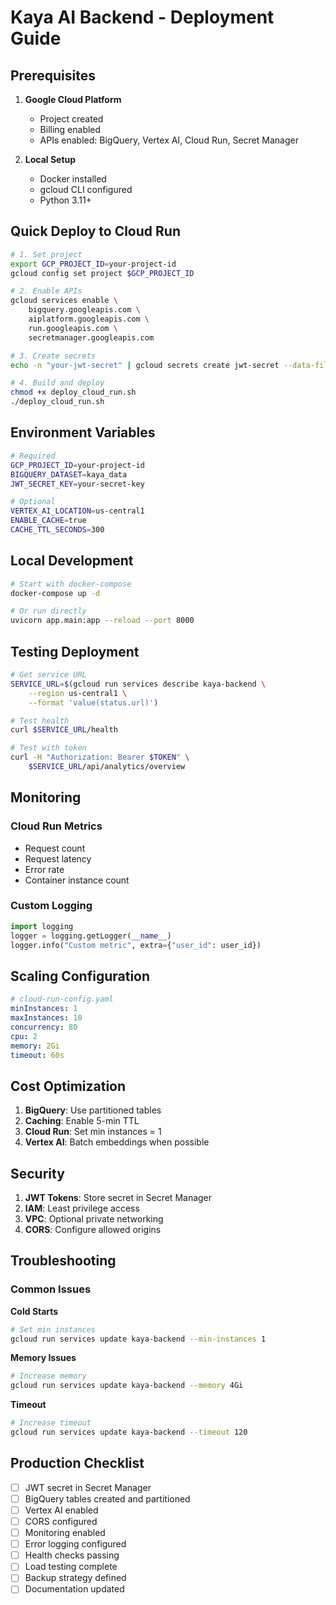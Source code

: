 # Kaya AI Backend - Deployment Guide

## Prerequisites

1. **Google Cloud Platform**
   - Project created
   - Billing enabled
   - APIs enabled: BigQuery, Vertex AI, Cloud Run, Secret Manager

2. **Local Setup**
   - Docker installed
   - gcloud CLI configured
   - Python 3.11+

## Quick Deploy to Cloud Run

```bash
# 1. Set project
export GCP_PROJECT_ID=your-project-id
gcloud config set project $GCP_PROJECT_ID

# 2. Enable APIs
gcloud services enable \
    bigquery.googleapis.com \
    aiplatform.googleapis.com \
    run.googleapis.com \
    secretmanager.googleapis.com

# 3. Create secrets
echo -n "your-jwt-secret" | gcloud secrets create jwt-secret --data-file=-

# 4. Build and deploy
chmod +x deploy_cloud_run.sh
./deploy_cloud_run.sh
```

## Environment Variables

```bash
# Required
GCP_PROJECT_ID=your-project-id
BIGQUERY_DATASET=kaya_data
JWT_SECRET_KEY=your-secret-key

# Optional
VERTEX_AI_LOCATION=us-central1
ENABLE_CACHE=true
CACHE_TTL_SECONDS=300
```

## Local Development

```bash
# Start with docker-compose
docker-compose up -d

# Or run directly
uvicorn app.main:app --reload --port 8000
```

## Testing Deployment

```bash
# Get service URL
SERVICE_URL=$(gcloud run services describe kaya-backend \
    --region us-central1 \
    --format 'value(status.url)')

# Test health
curl $SERVICE_URL/health

# Test with token
curl -H "Authorization: Bearer $TOKEN" \
    $SERVICE_URL/api/analytics/overview
```

## Monitoring

### Cloud Run Metrics
- Request count
- Request latency
- Error rate
- Container instance count

### Custom Logging
```python
import logging
logger = logging.getLogger(__name__)
logger.info("Custom metric", extra={"user_id": user_id})
```

## Scaling Configuration

```yaml
# cloud-run-config.yaml
minInstances: 1
maxInstances: 10
concurrency: 80
cpu: 2
memory: 2Gi
timeout: 60s
```

## Cost Optimization

1. **BigQuery**: Use partitioned tables
2. **Caching**: Enable 5-min TTL
3. **Cloud Run**: Set min instances = 1
4. **Vertex AI**: Batch embeddings when possible

## Security

1. **JWT Tokens**: Store secret in Secret Manager
2. **IAM**: Least privilege access
3. **VPC**: Optional private networking
4. **CORS**: Configure allowed origins

## Troubleshooting

### Common Issues

**Cold Starts**
```bash
# Set min instances
gcloud run services update kaya-backend --min-instances 1
```

**Memory Issues**
```bash
# Increase memory
gcloud run services update kaya-backend --memory 4Gi
```

**Timeout**
```bash
# Increase timeout
gcloud run services update kaya-backend --timeout 120
```

## Production Checklist

- [ ] JWT secret in Secret Manager
- [ ] BigQuery tables created and partitioned
- [ ] Vertex AI enabled
- [ ] CORS configured
- [ ] Monitoring enabled
- [ ] Error logging configured
- [ ] Health checks passing
- [ ] Load testing complete
- [ ] Backup strategy defined
- [ ] Documentation updated